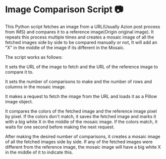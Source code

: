 # Image Comparison Script :camera:
This Python script fetches an image from a URL(Usually Azion post process from IMS) and compares it to a reference image(Origin original image). It repeats this process multiple times and creates a mosaic image of all the fetched images side by side to be compared manually or not, It will add an "X" in the middle of the image if its different in the Mosaic.

The script works as follows:

It sets the URL of the image to fetch and the URL of the reference image to compare it to.

It sets the number of comparisons to make and the number of rows and columns in the mosaic image.

It makes a request to fetch the image from the URL and loads it as a Pillow image object.

It compares the colors of the fetched image and the reference image pixel by pixel. If the colors don't match, it saves the fetched image and marks it with a big white X in the middle of the mosaic image. If the colors match, it waits for one second before making the next request.

After making the desired number of comparisons, it creates a mosaic image of all the fetched images side by side. If any of the fetched images were different from the reference image, the mosaic image will have a big white X in the middle of it to indicate this.
